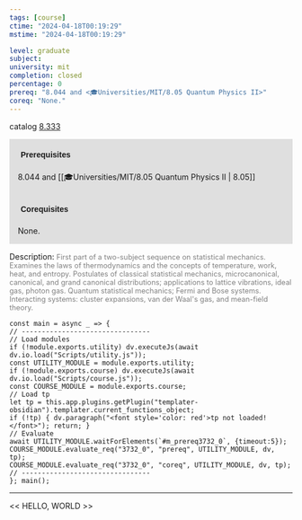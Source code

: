 ```yaml
---
tags: [course]
ctime: "2024-04-18T00:19:29"
mstime: "2024-04-18T00:19:29"

level: graduate
subject: 
university: mit
completion: closed
percentage: 0
prereq: "8.044 and <🎓Universities/MIT/8.05 Quantum Physics II>"
coreq: "None."
---
```


catalog [8.333](http://student.mit.edu/catalog/m8b.html#8.333)

<span style="display: block; padding: 15px; background-color: rgb(100, 100, 100, 0.2);"><font id="m_prereq3732_0" style="display: block; font-family: Arial, sans-serif; font-weight: bold; padding: 5px">Prerequisites</font><br><span id="prereq3732_0">8.044 and [[🎓Universities/MIT/8.05 Quantum Physics II | 8.05]]</span></span>
<span style="display: block; padding: 15px; background-color: rgb(100, 100, 100, 0.2);"><font id="m_coreq3732_0" style="display: block; font-family: Arial, sans-serif; font-weight: bold; padding: 5px">Corequisites</font><br><span id="coreq3732_0">None.</span></span>

<font style="">Description:</font>
<font style="color: grey; font-size: 0.8rem;">First part of a two-subject sequence on statistical mechanics. Examines the laws of thermodynamics and the concepts of temperature, work, heat, and entropy. Postulates of classical statistical mechanics, microcanonical, canonical, and grand canonical distributions; applications to lattice vibrations, ideal gas, photon gas. Quantum statistical mechanics; Fermi and Bose systems. Interacting systems: cluster expansions, van der Waal's gas, and mean-field theory.</font>

```dataviewjs
const main = async _ => {
// --------------------------------
// Load modules
if (!module.exports.utility) dv.executeJs(await dv.io.load("Scripts/utility.js"));
const UTILITY_MODULE = module.exports.utility;
if (!module.exports.course) dv.executeJs(await dv.io.load("Scripts/course.js"));
const COURSE_MODULE = module.exports.course;
// Load tp
let tp = this.app.plugins.getPlugin("templater-obsidian").templater.current_functions_object;
if (!tp) { dv.paragraph("<font style='color: red'>tp not loaded!</font>"); return; }
// Evaluate
await UTILITY_MODULE.waitForElements(`#m_prereq3732_0`, {timeout:5});
COURSE_MODULE.evaluate_req("3732_0", "prereq", UTILITY_MODULE, dv, tp);
COURSE_MODULE.evaluate_req("3732_0", "coreq", UTILITY_MODULE, dv, tp);
// --------------------------------
}; main();
```

---

<< HELLO, WORLD >>
